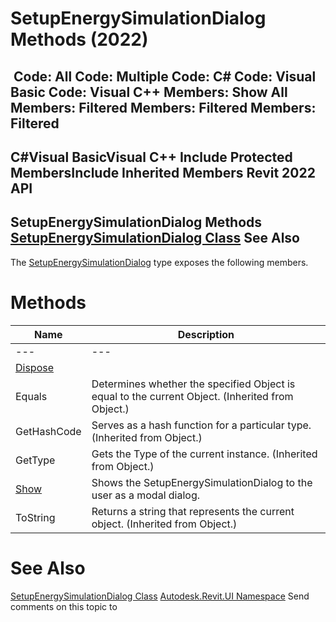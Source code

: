 # SetupEnergySimulationDialog Methods (2022)

﻿
 Code: All Code: Multiple Code: C# Code: Visual Basic Code: Visual C++  Members: Show All Members: Filtered Members: Filtered Members: Filtered   
---  
C#Visual BasicVisual C++
Include Protected MembersInclude Inherited Members
Revit 2022 API  
---  
SetupEnergySimulationDialog Methods  
[SetupEnergySimulationDialog Class](e5d4bb87-459a-f136-0eac-fa9d93bafaaa.md "SetupEnergySimulationDialog Class") See Also  
---  
The [SetupEnergySimulationDialog](e5d4bb87-459a-f136-0eac-fa9d93bafaaa.md "SetupEnergySimulationDialog Class") type exposes the following members.
# Methods
| Name | Description |
| --- | --- |
| --- | --- | --- |
| [Dispose](9d390695-c996-356f-836e-a383521373ed.md "Dispose Method") |
| Equals | Determines whether the specified Object is equal to the current Object. (Inherited from Object.) |
| GetHashCode | Serves as a hash function for a particular type.  (Inherited from Object.) |
| GetType | Gets the Type of the current instance. (Inherited from Object.) |
| [Show](871786f7-ffcd-d593-83e3-24551d5d08fe.md "Show Method") | Shows the SetupEnergySimulationDialog to the user as a modal dialog. |
| ToString | Returns a string that represents the current object. (Inherited from Object.) |

# See Also
[SetupEnergySimulationDialog Class](e5d4bb87-459a-f136-0eac-fa9d93bafaaa.md "SetupEnergySimulationDialog Class")
[Autodesk.Revit.UI Namespace](e86fd90a-8957-02a6-da7f-ced248966e3e.md "Autodesk.Revit.UI Namespace")
Send comments on this topic to 